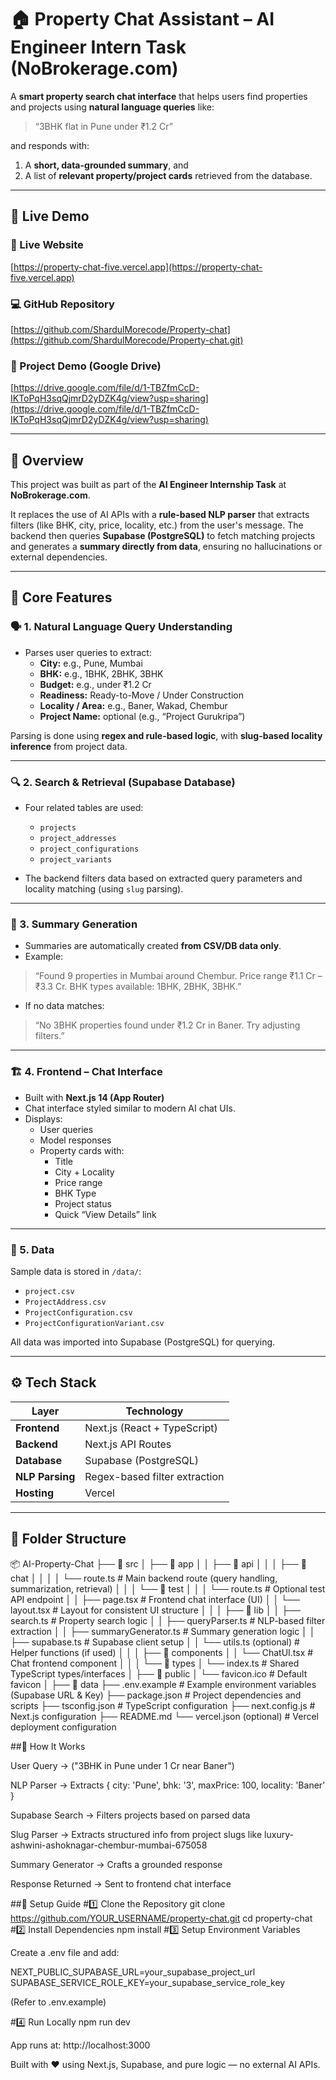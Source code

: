 # 🏠 Property Chat Assistant – AI Engineer Intern Task (NoBrokerage.com)

A **smart property search chat interface** that helps users find properties and projects using **natural language queries** like:

> “3BHK flat in Pune under ₹1.2 Cr”

and responds with:
1. A **short, data-grounded summary**, and  
2. A list of **relevant property/project cards** retrieved from the database.

---

## 🚀 Live Demo

### 🔗 Live Website  
[https://property-chat-five.vercel.app](https://property-chat-five.vercel.app)

### 💻 GitHub Repository  
[https://github.com/ShardulMorecode/Property-chat](https://github.com/ShardulMorecode/Property-chat.git)

### 🎥 Project Demo (Google Drive)  
[https://drive.google.com/file/d/1-TBZfmCcD-IKToPqH3sqQjmrD2yDZK4g/view?usp=sharing](https://drive.google.com/file/d/1-TBZfmCcD-IKToPqH3sqQjmrD2yDZK4g/view?usp=sharing)


---

## 🧠 Overview

This project was built as part of the **AI Engineer Internship Task** at **NoBrokerage.com**.

It replaces the use of AI APIs with a **rule-based NLP parser** that extracts filters (like BHK, city, price, locality, etc.) from the user's message. The backend then queries **Supabase (PostgreSQL)** to fetch matching projects and generates a **summary directly from data**, ensuring no hallucinations or external dependencies.

---

## 🧩 Core Features

### 🗣️ 1. Natural Language Query Understanding
- Parses user queries to extract:
  - **City:** e.g., Pune, Mumbai  
  - **BHK:** e.g., 1BHK, 2BHK, 3BHK  
  - **Budget:** e.g., under ₹1.2 Cr  
  - **Readiness:** Ready-to-Move / Under Construction  
  - **Locality / Area:** e.g., Baner, Wakad, Chembur  
  - **Project Name:** optional (e.g., “Project Gurukripa”)

Parsing is done using **regex and rule-based logic**, with **slug-based locality inference** from project data.

---

### 🔍 2. Search & Retrieval (Supabase Database)
- Four related tables are used:
  - `projects`
  - `project_addresses`
  - `project_configurations`
  - `project_variants`

- The backend filters data based on extracted query parameters and locality matching (using `slug` parsing).

---

### 🧾 3. Summary Generation
- Summaries are automatically created **from CSV/DB data only**.  
- Example:

> “Found 9 properties in Mumbai around Chembur. Price range ₹1.1 Cr – ₹3.3 Cr. BHK types available: 1BHK, 2BHK, 3BHK.”

- If no data matches:

> “No 3BHK properties found under ₹1.2 Cr in Baner. Try adjusting filters.”

---

### 🏗️ 4. Frontend – Chat Interface
- Built with **Next.js 14 (App Router)**  
- Chat interface styled similar to modern AI chat UIs.  
- Displays:
  - User queries
  - Model responses
  - Property cards with:
    - Title  
    - City + Locality  
    - Price range  
    - BHK Type  
    - Project status  
    - Quick “View Details” link

---

### 💾 5. Data
Sample data is stored in `/data/`:

- `project.csv`  
- `ProjectAddress.csv`  
- `ProjectConfiguration.csv`  
- `ProjectConfigurationVariant.csv`

All data was imported into Supabase (PostgreSQL) for querying.

---

## ⚙️ Tech Stack

| Layer | Technology |
| ------ | ----------- |
| **Frontend** | Next.js (React + TypeScript) |
| **Backend** | Next.js API Routes |
| **Database** | Supabase (PostgreSQL) |
| **NLP Parsing** | Regex-based filter extraction |
| **Hosting** | Vercel |

---

## 🧱 Folder Structure
📦 AI-Property-Chat
├── 📁 src
│ ├── 📁 app
│ │ ├── 📁 api
│ │ │ ├── 📁 chat
│ │ │ │ └── route.ts         # Main backend route (query handling, summarization, retrieval)
│ │ │ └── 📁 test
│ │ │ └── route.ts         # Optional test API endpoint
│ │ ├── page.tsx             # Frontend chat interface (UI)
│ │ └── layout.tsx           # Layout for consistent UI structure
│ │
│ ├── 📁 lib
│ │ ├── search.ts          # Property search logic
│ │ ├── queryParser.ts     # NLP-based filter extraction
│ │ ├── summaryGenerator.ts  # Summary generation logic
│ │ ├── supabase.ts        # Supabase client setup
│ │ └── utils.ts (optional)  # Helper functions (if used)
│ │
│ ├── 📁 components
│ │ └── ChatUI.tsx         # Chat frontend component
│ │
│ └── 📁 types
│ └── index.ts           # Shared TypeScript types/interfaces
│
├── 📁 public
│ └── favicon.ico        # Default favicon
│
├── 📁 data
├── .env.example         # Example environment variables (Supabase URL & Key)
├── package.json         # Project dependencies and scripts
├── tsconfig.json        # TypeScript configuration
├── next.config.js       # Next.js configuration
├── README.md
└── vercel.json (optional) # Vercel deployment configuration



##🧠 How It Works

User Query → ("3BHK in Pune under 1 Cr near Baner")

NLP Parser → Extracts { city: 'Pune', bhk: '3', maxPrice: 100, locality: 'Baner' }

Supabase Search → Filters projects based on parsed data

Slug Parser → Extracts structured info from project slugs like luxury-ashwini-ashoknagar-chembur-mumbai-675058

Summary Generator → Crafts a grounded response

Response Returned → Sent to frontend chat interface

##🧰 Setup Guide
#1️⃣ Clone the Repository
git clone https://github.com/YOUR_USERNAME/property-chat.git
cd property-chat
#2️⃣ Install Dependencies
npm install
#3️⃣ Setup Environment Variables

Create a .env file and add:

NEXT_PUBLIC_SUPABASE_URL=your_supabase_project_url
SUPABASE_SERVICE_ROLE_KEY=your_supabase_service_role_key

(Refer to .env.example)

#4️⃣ Run Locally
npm run dev

App runs at: http://localhost:3000

Built with ❤️ using Next.js, Supabase, and pure logic — no external AI APIs.
